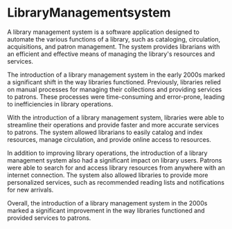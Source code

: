 # LibraryManagementsystem 
A library management system is a software application designed to automate the various functions of a library, such as cataloging, circulation, acquisitions, and patron management. The system provides librarians with an efficient and effective means of managing the library's resources and services.

The introduction of a library management system in the early 2000s marked a significant shift in the way libraries functioned. Previously, libraries relied on manual processes for managing their collections and providing services to patrons. These processes were time-consuming and error-prone, leading to inefficiencies in library operations.

With the introduction of a library management system, libraries were able to streamline their operations and provide faster and more accurate services to patrons. The system allowed librarians to easily catalog and index resources, manage circulation, and provide online access to resources.

In addition to improving library operations, the introduction of a library management system also had a significant impact on library users. Patrons were able to search for and access library resources from anywhere with an internet connection. The system also allowed libraries to provide more personalized services, such as recommended reading lists and notifications for new arrivals.

Overall, the introduction of a library management system in the 2000s marked a significant improvement in the way libraries functioned and provided services to patrons.




